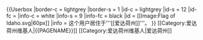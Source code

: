 {{Userbox
  |border-c = lightgrey
  |border-s = 1
  |id-c     = lightgrey
  |id-s     = 12
  |id-fc    = 
  |info-c   = white
  |info-s   = 9
  |info-fc  = black
  |id       = [[Image:Flag of Idaho.svg|60px]]
  |info     = 这个用户居住于'''[[爱达荷州]]'''。
}}
<includeonly>
[[Category:爱达荷州维基人|{{PAGENAME}}]]
</includeonly><noinclude>
[[Category:爱达荷州维基人|爱达荷州]]
</noinclude>